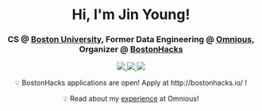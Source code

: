 <h1 align="center">Hi, I'm Jin Young!</h1>
<h3 align="center">
  CS @ <a href=https://www.bu.edu/ target="blank">Boston University</a>, Former Data Engineering @ <a href=https://www.omnious.com/ target="blank">Omnious</a>, Organizer @ <a href=http://bostonhacks.io/ target="blank">BostonHacks</a>
</h3>

<p align="center">
  <a href=mailto:jybang@bu.edu target="blank">
    <img src="https://img.shields.io/badge/-Email-critical?style=flat-square"/>
  <a href="https://www.linkedin.com/in/jinyoungbang/">
      <img src="https://img.shields.io/badge/-LinkedIn-informational?style=flat-square"/>
  </a>
  <a href="https://drive.google.com/file/d/1JwUu8oGu40M2k3PYko99_r00dFNz3HvV/view?usp=sharing">
      <img src="https://img.shields.io/badge/-Resume-important?style=flat-square"/>
  </a>
</p>
  
  
<p align="center">
  💡 BostonHacks applications are open! Apply at http://bostonhacks.io/ !
</p>
<p align="center">
  💡  Read about my <a href="https://medium.com/bostonhacks/the-bostonhacks-intern-life-covid-edition-jin-young-alex-bang-omnious-intern-45fcbaef5e5d">experience</a> at Omnious!
</p>
